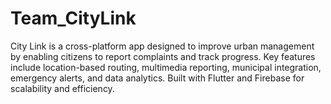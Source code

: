 # Team_CityLink
City Link is a cross-platform app designed to improve urban management by enabling citizens to report complaints and track progress. Key features include location-based routing, multimedia reporting, municipal integration, emergency alerts, and data analytics. Built with Flutter and Firebase for scalability and efficiency.
